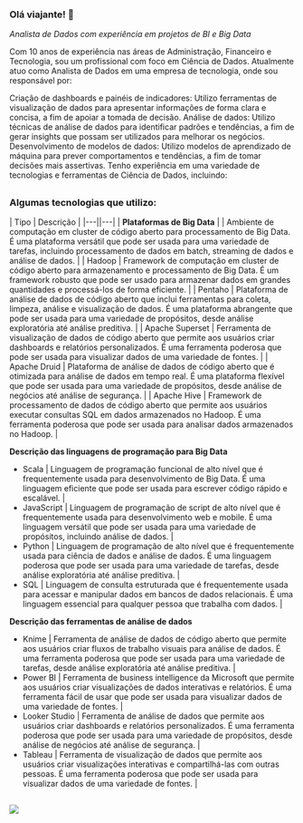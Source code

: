 ### Olá viajante! 🧭

*Analista de Dados com experiência em projetos de BI e Big Data*

Com 10 anos de experiência nas áreas de Administração, Financeiro e Tecnologia, sou um profissional com foco em Ciência de Dados. 
Atualmente atuo como Analista de Dados em uma empresa de tecnologia, onde sou responsável por:

Criação de dashboards e painéis de indicadores: Utilizo ferramentas de visualização de dados para apresentar informações de forma clara e concisa, a fim de apoiar a tomada de decisão.
Análise de dados: Utilizo técnicas de análise de dados para identificar padrões e tendências, a fim de gerar insights que possam ser utilizados para melhorar os negócios.
Desenvolvimento de modelos de dados: Utilizo modelos de aprendizado de máquina para prever comportamentos e tendências, a fim de tomar decisões mais assertivas.
Tenho experiência em uma variedade de tecnologias e ferramentas de Ciência de Dados, incluindo:
##

### Algumas tecnologias que utilizo:


| Tipo | Descrição |
|---||---|
| **Plataformas de Big Data** |
| Ambiente de computação em cluster de código aberto para processamento de Big Data. É uma plataforma versátil que pode ser usada para uma variedade de tarefas, incluindo processamento de dados em batch, streaming de dados e análise de dados. |
| Hadoop | Framework de computação em cluster de código aberto para armazenamento e processamento de Big Data. É um framework robusto que pode ser usado para armazenar dados em grandes quantidades e processá-los de forma eficiente. |
| Pentaho | Plataforma de análise de dados de código aberto que inclui ferramentas para coleta, limpeza, análise e visualização de dados. É uma plataforma abrangente que pode ser usada para uma variedade de propósitos, desde análise exploratória até análise preditiva. |
| Apache Superset | Ferramenta de visualização de dados de código aberto que permite aos usuários criar dashboards e relatórios personalizados. É uma ferramenta poderosa que pode ser usada para visualizar dados de uma variedade de fontes. |
| Apache Druid | Plataforma de análise de dados de código aberto que é otimizada para análise de dados em tempo real. É uma plataforma flexível que pode ser usada para uma variedade de propósitos, desde análise de negócios até análise de segurança. |
| Apache Hive | Framework de processamento de dados de código aberto que permite aos usuários executar consultas SQL em dados armazenados no Hadoop. É uma ferramenta poderosa que pode ser usada para analisar dados armazenados no Hadoop. |

**Descrição das linguagens de programação para Big Data**

* Scala | Linguagem de programação funcional de alto nível que é frequentemente usada para desenvolvimento de Big Data. É uma linguagem eficiente que pode ser usada para escrever código rápido e escalável. |
* JavaScript | Linguagem de programação de script de alto nível que é frequentemente usada para desenvolvimento web e mobile. É uma linguagem versátil que pode ser usada para uma variedade de propósitos, incluindo análise de dados. |
* Python | Linguagem de programação de alto nível que é frequentemente usada para ciência de dados e análise de dados. É uma linguagem poderosa que pode ser usada para uma variedade de tarefas, desde análise exploratória até análise preditiva. |
* SQL | Linguagem de consulta estruturada que é frequentemente usada para acessar e manipular dados em bancos de dados relacionais. É uma linguagem essencial para qualquer pessoa que trabalha com dados. |

**Descrição das ferramentas de análise de dados**

* Knime | Ferramenta de análise de dados de código aberto que permite aos usuários criar fluxos de trabalho visuais para análise de dados. É uma ferramenta poderosa que pode ser usada para uma variedade de tarefas, desde análise exploratória até análise preditiva. |
* Power BI | Ferramenta de business intelligence da Microsoft que permite aos usuários criar visualizações de dados interativas e relatórios. É uma ferramenta fácil de usar que pode ser usada para visualizar dados de uma variedade de fontes. |
* Looker Studio | Ferramenta de análise de dados que permite aos usuários criar dashboards e relatórios personalizados. É uma ferramenta poderosa que pode ser usada para uma variedade de propósitos, desde análise de negócios até análise de segurança. |
* Tableau | Ferramenta de visualização de dados que permite aos usuários criar visualizações interativas e compartilhá-las com outras pessoas. É uma ferramenta poderosa que pode ser usada para visualizar dados de uma variedade de fontes. |


##



<a href="https://www.linkedin.com/in/carlos-magno-ribeiro-a6b7b043/" target="_blank"><img src="https://img.shields.io/badge/LinkedIn-0077B5?style=for-the-badge&logo=linkedin&logoColor=white" target="_blank"></a>



<!--
**Jojojmo/Jojojmo** is a ✨ _special_ ✨ repository because its `README.md` (this file) appears on your GitHub profile.

Here are some ideas to get you started:

- 🔭 I’m currently working on ...
- 🌱 I’m currently learning ...
- 👯 I’m looking to collaborate on ...
- 🤔 I’m looking for help with ...
- 💬 Ask me about ...
- 📫 How to reach me: ...
- 😄 Pronouns: ...
- ⚡ Fun fact: ...
-->

